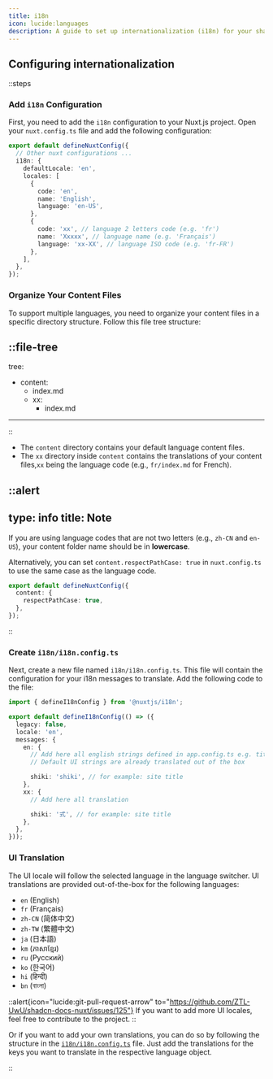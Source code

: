 ```yaml
---
title: i18n
icon: lucide:languages
description: A guide to set up internationalization (i18n) for your shadcn-nuxt-docs
---
```


## Configuring internationalization

::steps
### Add `i18n` Configuration

First, you need to add the `i18n` configuration to your Nuxt.js project. Open your `nuxt.config.ts` file and add the following configuration:

```ts [nuxt.config.ts]
export default defineNuxtConfig({
  // Other nuxt configurations ...
  i18n: {
    defaultLocale: 'en',
    locales: [
      {
        code: 'en',
        name: 'English',
        language: 'en-US',
      },
      {
        code: 'xx', // language 2 letters code (e.g. 'fr')
        name: 'Xxxxx', // language name (e.g. 'Français')
        language: 'xx-XX', // language ISO code (e.g. 'fr-FR')
      },
    ],
  },
});
```

### Organize Your Content Files

To support multiple languages, you need to organize your content files in a specific directory structure. Follow this file tree structure:

::file-tree
---
tree:
  - content:
    - index.md
    - xx:
      - index.md
---
::

- The `content` directory contains your default language content files.
- The `xx` directory inside `content` contains the translations of your content files,`xx` being the language code (e.g., `fr/index.md` for French).

::alert
---
type: info
title: Note
---
If you are using language codes that are not two letters (e.g., `zh-CN` and `en-US`), your content folder name should be in **lowercase**.

Alternatively, you can set `content.respectPathCase: true` in `nuxt.config.ts` to use the same case as the language code.

```ts [nuxt.config.ts]
export default defineNuxtConfig({
  content: {
    respectPathCase: true,
  },
});
```
::

### Create `i18n/i18n.config.ts`

Next, create a new file named `i18n/i18n.config.ts`. This file will contain the configuration for your i18n messages to translate. Add the following code to the file:

```ts [i18n/i18n.config.ts]
import { defineI18nConfig } from '@nuxtjs/i18n';

export default defineI18nConfig(() => ({
  legacy: false,
  locale: 'en',
  messages: {
    en: {
      // Add here all english strings defined in app.config.ts e.g. titles in header.nav or toc.title
      // Default UI strings are already translated out of the box

      shiki: 'shiki', // for example: site title
    },
    xx: {
      // Add here all translation

      shiki: '式', // for example: site title
    },
  },
}));
```

### UI Translation

The UI locale will follow the selected language in the language switcher. UI translations are provided out-of-the-box for the following languages:

- `en` (English)
- `fr` (Français)
- `zh-CN` (简体中文)
- `zh-TW` (繁體中文)
- `ja` (日本語)
- `km` (ភាសាខ្មែរ)
- `ru` (Русский)
- `ko` (한국어)
- `hi` (हिन्दी)
- `bn` (বাংলা)

::alert{icon="lucide:git-pull-request-arrow" to="https://github.com/ZTL-UwU/shadcn-docs-nuxt/issues/125"}
If you want to add more UI locales, feel free to contribute to the project.
::

Or if you want to add your own translations, you can do so by following the structure in the [`i18n/i18n.config.ts`](https://github.com/ZTL-UwU/shadcn-docs-nuxt/blob/main/i18n/i18n.config.ts) file. Just add the translations for the keys you want to translate in the respective language object.

::
